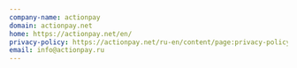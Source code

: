 ```yaml
---
company-name: actionpay
domain: actionpay.net
home: https://actionpay.net/en/
privacy-policy: https://actionpay.net/ru-en/content/page:privacy-policy
email: info@actionpay.ru
---
```




